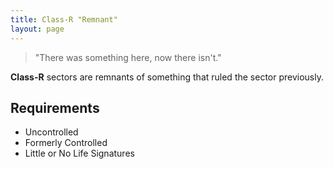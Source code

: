 ```yaml
---
title: Class-R "Remnant"
layout: page
---
```


> "There was something here, now there isn't."

**Class-R** sectors are remnants of something that ruled the sector previously.

## Requirements

- Uncontrolled
- Formerly Controlled
- Little or No Life Signatures
